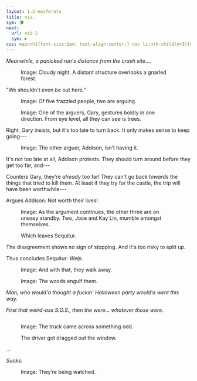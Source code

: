 ```yaml
---
layout: 1.2-nosferatu
title: vii.
sym: 🌘︎
next:
  url: vii-2
  sym: ▶
css: main>h1{font-size:1em; text-align:center;} nav li:nth-child(n+3){display:none;} header h2{color:#404040;} nav li:nth-child(2){color:#808080;} main h2{text-transform:uppercase; font-weight:bold; font-size:2em; text-align:center;} main,figcaption{text-align:center;} p,figcaption{max-width:425px;} i em{font-style:normal;}
---
```

<i>Meanwhile, a panicked run's distance from the crash site....</i>

<figure><img src="{%include url.html%}/assets/img/au/7-01.png" alt=""/>
<figcaption><span class="x">Image: </span>Cloudy night. A distant structure overlooks a gnarled forest.</figcaption></figure>

"We shouldn't even *be* out here."

<figure><img src="{%include url.html%}/assets/img/au/7-02.png" alt=""/>
<figcaption><span class="x">Image: </span>Of five frazzled people, two are arguing.</figcaption></figure>

<figure><img src="{%include url.html%}/assets/img/au/7-03.png" alt=""/>
<figcaption><span class="x">Image: </span>One of the arguers, Gary, gestures boldly in one direction. From eye level, all they can see is trees.</figcaption></figure>

Right, Gary insists, but it's too late to turn back. It only makes sense to keep going---

<figure><img src="{%include url.html%}/assets/img/au/7-04.png" alt=""/>
<figcaption><span class="x">Image: </span>The other arguer, Addison, isn’t having it.</figcaption></figure>

It's not too late at all, Addison protests. They should turn around before they get too far, and---

Counters Gary, they're *already* too far! They can't go back *towards* the things that tried to kill them. At least if they try for the castle, the trip will have been worthwhile---

Argues Addison: Not worth their lives!

<figure><img src="{%include url.html%}/assets/img/au/7-05.png" alt=""/>
<figcaption><span class="x">Image: </span>As the argument continues, the other three are on uneasy standby. Two, Joce and Kay&nbsp;Lin, mumble amongst themselves.</figcaption></figure>

<figure><img src="{%include url.html%}/assets/img/au/7-06.png" alt=""/>
<figcaption>Which leaves Sequitur.</figcaption></figure>

The disagreement shows no sign of stopping. And it's too risky to split up.

Thus concludes Sequitur: <i>Welp.</i>

<figure><img src="{%include url.html%}/assets/img/au/7-07.png" alt=""/>
<figcaption><span class="x">Image: </span>And with that, they walk away.</figcaption></figure>

<figure><img src="{%include url.html%}/assets/img/au/7-08.png" alt=""/>
<figcaption><span class="x">Image: </span>The woods engulf them.</figcaption></figure>

<i>Man, who would'a thought a fuckin' Halloween party would'a went this way.</i>

<i>First that weird-ass S.O.S., then the were... *whatever* those were.</i>

<figure><img src="{%include url.html%}/assets/img/au/7-09.png" alt=""/><br/><img src="{%include url.html%}/assets/img/au/7-10.png" alt=""/>
<figcaption><p><span class="x">Image: </span>The truck came across something odd.</p><p>The driver got dragged out the window.</p></figcaption></figure>

<i>...</i>

<i>Sucks.</i>

<figure><img src="{%include url.html%}/assets/img/au/7-11.png" alt=""/>
<figcaption><span class="x">Image: </span>They’re being watched.</figcaption></figure>